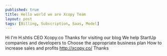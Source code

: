 ```yaml
---
published: true
title: Hello world we are Xcopy Team 
layout: post
tags: [Billing, Subscription, Saas, Model]
---
```

Hi 
I'm H.shtis CEO Xcopy.co 
Thanks for visiting our blog 
We help StartUp companies and developers to Choose the appropriate business plan 
How to increase sales and profits
http://xcopy.co/
Thanks